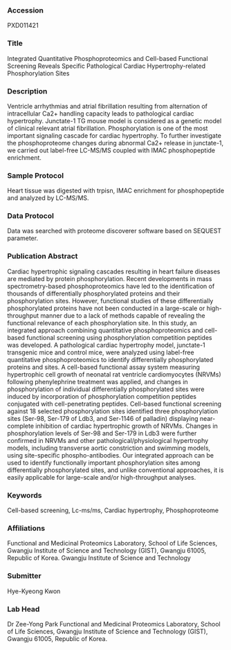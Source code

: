### Accession
PXD011421

### Title
Integrated Quantitative Phosphoproteomics and Cell-based Functional Screening Reveals Specific Pathological Cardiac Hypertrophy-related Phosphorylation Sites

### Description
Ventricle arrhythmias and atrial fibrillation resulting from alternation of intracellular Ca2+ handling capacity leads to pathological cardiac hypertrophy. Junctate-1 TG mouse model is considered as a genetic model of clinical relevant atrial fibrillation. Phosphorylation is one of the most important signaling cascade for cardiac hypertrophy. To further investigate the phosphoproteome changes during abnormal Ca2+ release in junctate-1, we carried out label-free LC-MS/MS coupled with IMAC phosphopeptide enrichment.

### Sample Protocol
Heart tissue was digested with trpisn, IMAC enrichment for phosphopeptide and analyzed by LC-MS/MS.

### Data Protocol
Data was searched with proteome discoverer software based on SEQUEST parameter.

### Publication Abstract
Cardiac hypertrophic signaling cascades resulting in heart failure diseases are mediated by protein phosphorylation. Recent developments in mass spectrometry-based phosphoproteomics have led to the identification of thousands of differentially phosphorylated proteins and their phosphorylation sites. However, functional studies of these differentially phosphorylated proteins have not been conducted in a large-scale or high-throughput manner due to a lack of methods capable of revealing the functional relevance of each phosphorylation site. In this study, an integrated approach combining quantitative phosphoproteomics and cell-based functional screening using phosphorylation competition peptides was developed. A pathological cardiac hypertrophy model, junctate-1 transgenic mice and control mice, were analyzed using label-free quantitative phosphoproteomics to identify differentially phosphorylated proteins and sites. A cell-based functional assay system measuring hypertrophic cell growth of neonatal rat ventricle cardiomyocytes (NRVMs) following phenylephrine treatment was applied, and changes in phosphorylation of individual differentially phosphorylated sites were induced by incorporation of phosphorylation competition peptides conjugated with cell-penetrating peptides. Cell-based functional screening against 18 selected phosphorylation sites identified three phosphorylation sites (Ser-98, Ser-179 of Ldb3, and Ser-1146 of palladin) displaying near-complete inhibition of cardiac hypertrophic growth of NRVMs. Changes in phosphorylation levels of Ser-98 and Ser-179 in Ldb3 were further confirmed in NRVMs and other pathological/physiological hypertrophy models, including transverse aortic constriction and swimming models, using site-specific phospho-antibodies. Our integrated approach can be used to identify functionally important phosphorylation sites among differentially phosphorylated sites, and unlike conventional approaches, it is easily applicable for large-scale and/or high-throughput analyses.

### Keywords
Cell-based screening, Lc-ms/ms, Cardiac hypertrophy, Phosphoproteome

### Affiliations
Functional and Medicinal Proteomics Laboratory, School of Life Sciences, Gwangju Institute of Science and Technology (GIST), Gwangju 61005, Republic of Korea.
Gwangju Institute of Science and Technology

### Submitter
Hye-Kyeong Kwon

### Lab Head
Dr Zee-Yong Park
Functional and Medicinal Proteomics Laboratory, School of Life Sciences, Gwangju Institute of Science and Technology (GIST), Gwangju 61005, Republic of Korea.


